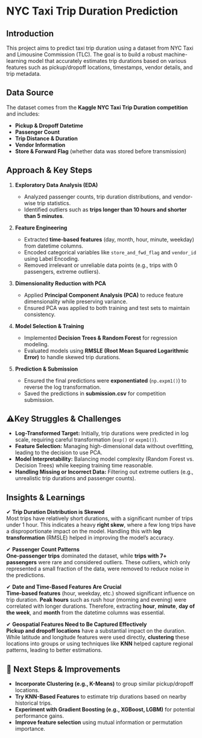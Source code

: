 # NYC Taxi Trip Duration Prediction

## Introduction
This project aims to predict taxi trip duration using a dataset from NYC Taxi and Limousine Commission (TLC). The goal is to build a robust machine-learning model that accurately estimates trip durations based on various features such as pickup/dropoff locations, timestamps, vendor details, and trip metadata.

## Data Source
The dataset comes from the **Kaggle NYC Taxi Trip Duration competition** and includes:
- **Pickup & Dropoff Datetime**
- **Passenger Count**
- **Trip Distance & Duration**
- **Vendor Information**
- **Store & Forward Flag** (whether data was stored before transmission)

## Approach & Key Steps
1. **Exploratory Data Analysis (EDA)**  
   - Analyzed passenger counts, trip duration distributions, and vendor-wise trip statistics.  
   - Identified outliers such as **trips longer than 10 hours and shorter than 5 minutes**.

2. **Feature Engineering**  
   - Extracted **time-based features** (day, month, hour, minute, weekday) from datetime columns.  
   - Encoded categorical variables like `store_and_fwd_flag` and `vendor_id` using Label Encoding.  
   - Removed irrelevant or unreliable data points (e.g., trips with 0 passengers, extreme outliers).

3. **Dimensionality Reduction with PCA**  
   - Applied **Principal Component Analysis (PCA)** to reduce feature dimensionality while preserving variance.  
   - Ensured PCA was applied to both training and test sets to maintain consistency.

4. **Model Selection & Training**  
   - Implemented **Decision Trees & Random Forest** for regression modeling.  
   - Evaluated models using **RMSLE (Root Mean Squared Logarithmic Error)** to handle skewed trip durations.

5. **Prediction & Submission**  
   - Ensured the final predictions were **exponentiated** (`np.expm1()`) to reverse the log transformation.  
   - Saved the predictions in **submission.csv** for competition submission.

## ⚠Key Struggles & Challenges
- **Log-Transformed Target:** Initially, trip durations were predicted in log scale, requiring careful transformation (`exp()` or `expm1()`).
- **Feature Selection:** Managing high-dimensional data without overfitting, leading to the decision to use PCA.
- **Model Interpretability:** Balancing model complexity (Random Forest vs. Decision Trees) while keeping training time reasonable.
- **Handling Missing or Incorrect Data:** Filtering out extreme outliers (e.g., unrealistic trip durations and passenger counts).

## Insights & Learnings
✔ **Trip Duration Distribution is Skewed**  
  Most trips have relatively short durations, with a significant number of trips under 1 hour. This indicates a heavy **right skew**, where a few long trips have a disproportionate impact on the model. Handling this with **log transformation** (RMSLE) helped in improving the model’s accuracy.

✔ **Passenger Count Patterns**  
  **One-passenger trips** dominated the dataset, while **trips with 7+ passengers** were rare and considered outliers. These outliers, which only represented a small fraction of the data, were removed to reduce noise in the predictions.

✔ **Date and Time-Based Features Are Crucial**  
  **Time-based features** (hour, weekday, etc.) showed significant influence on trip duration. **Peak hours** such as rush hour (morning and evening) were correlated with longer durations. Therefore, extracting **hour**, **minute**, **day of the week**, and **month** from the datetime columns was essential.

✔ **Geospatial Features Need to Be Captured Effectively**  
  **Pickup and dropoff locations** have a substantial impact on the duration. While latitude and longitude features were used directly, **clustering** these locations into groups or using techniques like **KNN** helped capture regional patterns, leading to better estimations.


## 🚀 Next Steps & Improvements
- **Incorporate Clustering (e.g., K-Means)** to group similar pickup/dropoff locations.
- **Try KNN-Based Features** to estimate trip durations based on nearby historical trips.
- **Experiment with Gradient Boosting (e.g., XGBoost, LGBM)** for potential performance gains.
- **Improve feature selection** using mutual information or permutation importance.


